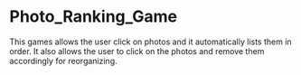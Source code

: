 # Photo_Ranking_Game
This games allows the user click on photos and it automatically lists them in order. It also allows the user to click on the photos and remove them accordingly for reorganizing.
